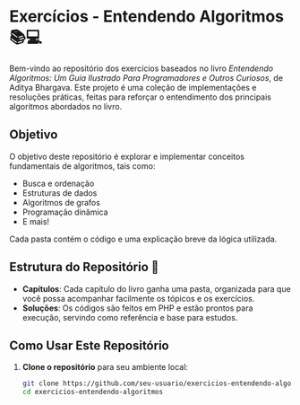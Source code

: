 # Exercícios - Entendendo Algoritmos 📚💻

Bem-vindo ao repositório dos exercícios baseados no livro *Entendendo Algoritmos: Um Guia Ilustrado Para Programadores e Outros Curiosos*, de Aditya Bhargava. Este projeto é uma coleção de implementações e resoluções práticas, feitas para reforçar o entendimento dos principais algoritmos abordados no livro.

## Objetivo
O objetivo deste repositório é explorar e implementar conceitos fundamentais de algoritmos, tais como:
- Busca e ordenação
- Estruturas de dados
- Algoritmos de grafos
- Programação dinâmica
- E mais!

Cada pasta contém o código e uma explicação breve da lógica utilizada.

## Estrutura do Repositório 📂
- **Capítulos**: Cada capítulo do livro ganha uma pasta, organizada para que você possa acompanhar facilmente os tópicos e os exercícios.
- **Soluções**: Os códigos são feitos em PHP e estão prontos para execução, servindo como referência e base para estudos.

## Como Usar Este Repositório
1. **Clone o repositório** para seu ambiente local:
   ```bash
   git clone https://github.com/seu-usuario/exercicios-entendendo-algoritmos.git
   cd exercicios-entendendo-algoritmos

